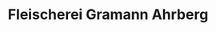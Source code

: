 ---
title: "Fleischerei Gramann Ahrberg"
url: /hannover/fleischerei-gramann-ahrberg/
shop: Allgemein
---